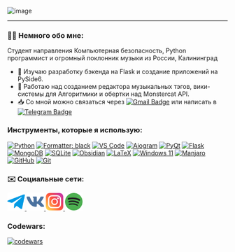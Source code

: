 ![image](https://github.com/L4zzur/L4zzur/assets/66362624/304ccd9c-516a-4d0a-823f-8f7eaf2e2c32)

---

### 👨‍💻 Немного обо мне:
Студент направления Компьютерная безопасность, Python программист и огромный поклонник музыки из России, Калининград
- 🌱 Изучаю разработку бэкенда на Flask и создание приложений на PySide6.
- 🔭 Работаю над созданием редактора музыкальных тэгов, вики-системы для Алгоритмики и обертки над Monstercat API.
- 📥 Со мной можно связаться через [![Gmail Badge](https://img.shields.io/badge/Gmail-red?logo=gmail&logoColor=white)](mailto:popovnikita01@gmail.com) или написать в [![Telegram Badge](https://img.shields.io/badge/L4zzur-lightblue?logo=telegram)](https://t.me/L4zzur)

### Инструменты, которые я использую:
[![Python](https://img.shields.io/badge/Python-3776AB?style=for-the-badge&logo=python&logoColor=white)](https://www.python.org/)
[![Formatter: black](https://img.shields.io/badge/formatter-black-000000?style=for-the-badge)](https://github.com/psf/black)
[![VS Code](https://img.shields.io/badge/Visual_Studio_Code-0078D4?style=for-the-badge&logo=visual%20studio%20code&logoColor=white)](https://code.visualstudio.com/)
[![Aiogram](https://img.shields.io/badge/aiogram-2CA5E0?style=for-the-badge&logo=telegram&logoColor=white)](https://aiogram.dev/)
[![PyQt](https://img.shields.io/badge/PyQt-%23217346.svg?style=for-the-badge&logo=Qt&logoColor=white)](https://wiki.qt.io/Qt_for_Python)
[![Flask](https://img.shields.io/badge/flask-%23000.svg?style=for-the-badge&logo=flask&logoColor=white)](https://flask.palletsprojects.com/)
[![MongoDB](https://img.shields.io/badge/MongoDB-%234ea94b.svg?style=for-the-badge&logo=mongodb&logoColor=white)](https://www.mongodb.com)
[![SQLite](https://img.shields.io/badge/sqlite-%2307405e.svg?style=for-the-badge&logo=sqlite&logoColor=white)](https://www.sqlite.org)
[![Obsidian](https://img.shields.io/badge/Obsidian-%23483699.svg?style=for-the-badge&logo=obsidian&logoColor=white)](https://obsidian.md/)
[![LaTeX](https://img.shields.io/badge/latex-%23008080.svg?style=for-the-badge&logo=latex&logoColor=white)]()
[![Windows 11](https://img.shields.io/badge/Windows%2011-%230079d5.svg?style=for-the-badge&logo=Windows%2011&logoColor=white)]()
[![Manjaro](https://img.shields.io/badge/Manjaro-35BF5C?style=for-the-badge&logo=Manjaro&logoColor=white)](https://manjaro.org/)
[![GitHub](https://img.shields.io/badge/github-%23121011.svg?style=for-the-badge&logo=github&logoColor=white)](https://github.com/)
[![Git](https://img.shields.io/badge/git-%23F05033.svg?style=for-the-badge&logo=git&logoColor=white)](https://git-scm.com/)


### ✉️ Социальные сети:
<div>
  <a href="https://t.me/L4zzur" rel="nofollow">
    <img src="tg.png" width="40" height="40">
  </a>
  <a href="https://vk.com/L4zzur">
    <img src="vk.png" width="40" height="40">
  </a>
  <a href="https://instagr.am/L4zzur">
    <img src="inst.png" alt="Instagram Badge" width="40" height="40">
  </a>
  <a href="https://spoti.fi/3ysqUa1">
    <img src="spotify.png" width="40" height="40">
  </a>
</div>

### Codewars:
[![codewars](https://www.codewars.com/users/L4zzur/badges/large)](https://www.codewars.com/users/L4zzur)

